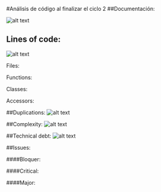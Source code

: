 #Análisis de código al finalizar el ciclo 2
##Documentación: 

![alt text](http://s12.postimg.org/6p7cjvxjx/Screen_Shot_2015_09_29_at_12_28_26_AM.png "Logo Title Text 1")


   
   ## Lines of code: 
   

   
   ![alt text](http://s12.postimg.org/gnwwk3wd9/Screen_Shot_2015_09_29_at_12_28_33_AM.png "Logo Title Text 1")
   
   
Files: 

Functions:

Classes:

Accessors: 



##Duplications:
   ![alt text](http://s12.postimg.org/kgbtm3mhp/Screen_Shot_2015_09_29_at_12_28_37_AM.png "Logo Title Text 1")

 

##Complexity: 
  ![alt text](http://s12.postimg.org/oqqhhorkt/Screen_Shot_2015_09_29_at_12_28_43_AM.png "Logo Title Text 1")
  


##Technical debt:
  ![alt text](http://s12.postimg.org/b10jmmtul/Screen_Shot_2015_09_29_at_12_28_48_AM.png "Logo Title Text 1")
 

##Issues: 



####Bloquer:

####Critical:

####Major:



   
   
   

